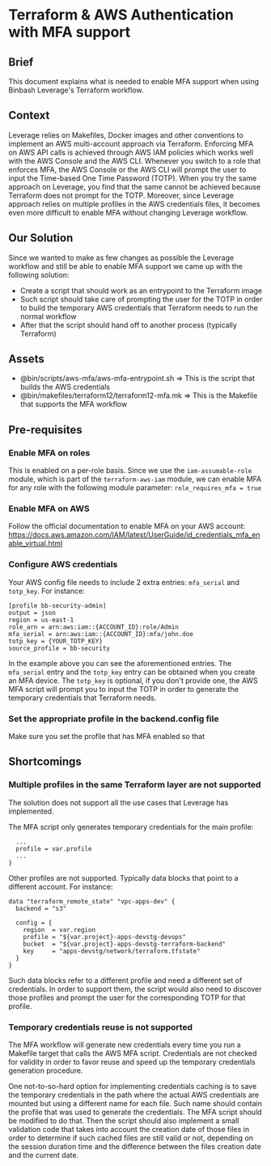 # Terraform & AWS Authentication with MFA support

## Brief
This document explains what is needed to enable MFA support when using Binbash Leverage's Terraform workflow.


## Context
Leverage relies on Makefiles, Docker images and other conventions to implement an AWS multi-account approach via Terraform. Enforcing MFA on AWS API calls is achieved through AWS IAM policies which works well with the AWS Console and the AWS CLI. Whenever you switch to a role that enforces MFA, the AWS Console or the AWS CLI will prompt the user to input the Time-based One Time Password (TOTP).
When you try the same approach on Leverage, you find that the same cannot be achieved because Terraform does not prompt for the TOTP. Moreover, since Leverage approach relies on multiple profiles in the AWS credentials files, it becomes even more difficult to enable MFA without changing Leverage workflow.


## Our Solution
Since we wanted to make as few changes as possible the Leverage workflow and still be able to enable MFA support we came up with the following solution:
* Create a script that should work as an entrypoint to the Terraform image
* Such script should take care of prompting the user for the TOTP in order to build the temporary AWS credentials that Terraform needs to run the normal workflow
* After that the script should hand off to another process (typically Terraform)


## Assets
* @bin/scripts/aws-mfa/aws-mfa-entrypoint.sh    => This is the script that builds the AWS credentials
* @bin/makefiles/terraform12/terraform12-mfa.mk => This is the Makefile that supports the MFA workflow


## Pre-requisites

### Enable MFA on roles
This is enabled on a per-role basis. Since we use the `iam-assumable-role` module, which is part of the `terraform-aws-iam` module,  we can enable MFA for any role with the following module parameter: `role_requires_mfa = true`

### Enable MFA on AWS
Follow the official documentation to enable MFA on your AWS account: https://docs.aws.amazon.com/IAM/latest/UserGuide/id_credentials_mfa_enable_virtual.html

### Configure AWS credentials
Your AWS config file needs to include 2 extra entries: `mfa_serial` and `totp_key`. For instance:
```
[profile bb-security-admin]
output = json
region = us-east-1
role_arn = arn:aws:iam::{ACCOUNT_ID}:role/Admin
mfa_serial = arn:aws:iam::{ACCOUNT_ID}:mfa/john.doe
totp_key = {YOUR_TOTP_KEY}
source_profile = bb-security
```
In the example above you can see the aforementioned entries. The `mfa_serial` entry and the `totp_key` entry can be obtained when you create an MFA device. The `totp_key` is optional, if you don't provide one, the AWS MFA script will prompt you to input the TOTP in order to generate the temporary credentials that Terraform needs.

### Set the appropriate profile in the backend.config file
Make sure you set the profile that has MFA enabled so that


## Shortcomings

### Multiple profiles in the same Terraform layer are not supported
The solution does not support all the use cases that Leverage has implemented.

The MFA script only generates temporary credentials for the main profile:

```provider "aws" {
  ...
  profile = var.profile
  ...
}
```

Other profiles are not supported. Typically data blocks that point to a different account. For instance:

```
data "terraform_remote_state" "vpc-apps-dev" {
  backend = "s3"

  config = {
    region  = var.region
    profile = "${var.project}-apps-devstg-devops"
    bucket  = "${var.project}-apps-devstg-terraform-backend"
    key     = "apps-devstg/network/terraform.tfstate"
  }
}
```

Such data blocks refer to a different profile and need a different set of credentials. In order to support them, the script would also need to discover those profiles and prompt the user for the corresponding TOTP for that profile.

### Temporary credentials reuse is not supported
The MFA workflow will generate new credentials every time you run a Makefile target that calls the AWS MFA script. Credentials are not checked for validity in order to favor reuse and speed up the temporary credentials generation procedure.

One not-to-so-hard option for implementing credentials caching is to save the temporary credentials in the path where the actual AWS credentials are mounted but using a different name for each file. Such name should contain the profile that was used to generate the credentials. The MFA script should be modified to do that.
Then the script should also implement a small validation code that takes into account the creation date of those files in order to determine if such cached files are still valid or not, depending on the session duration time and the difference between the files creation date and the current date.
